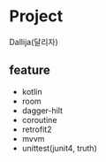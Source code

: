# Project
Dallija(달리자)

## feature
- kotlin
- room
- dagger-hilt
- coroutine
- retrofit2
- mvvm
- unittest(junit4, truth)